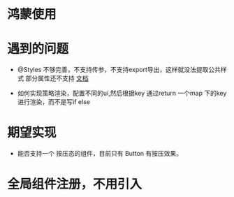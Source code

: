  # 鸿蒙使用
 
# 遇到的问题

- @Styles 不够完善，不支持传参，不支持export导出，这样就没法提取公共样式
部分属性还不支持 [文档](https://developer.huawei.com/consumer/cn/doc/harmonyos-guides-V2/arkts-style-0000001473856690-V2)

- 如何实现策略渲染，配置不同的ui,然后根据key 通过return 一个map 下的key 进行渲染，而不是写if else


# 期望实现
- 能否支持一个 按压态的组件，目前只有 Button 有按压效果。

# 全局组件注册，不用引入


